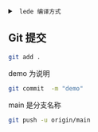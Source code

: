 <details>
  <summary>
    <code> lede 编译方式</code>
  </summary>
  
# [lede 大源码地址](https://github.com/coolsnowwolf/lede)

# [kenzok8 源码地址](https://github.com/kenzok8/openwrt-packages)
**在根目录 `feeds.conf.default` 文件内添加以下两行**
**各种插件，各种大神。**
```bash
src-git kenzo https://github.com/kenzok8/openwrt-packages
```
```bash
src-git small https://github.com/kenzok8/small
```



## 云编译 openwrt 使用技术 gitpod 相关教程请善用搜索

### **第一次编译的命令行：**
1. 配置基础环境
```bash
sudo apt-get update
```
```bash
sudo apt-get -y install build-essential asciidoc binutils bzip2 gawk gettext git libncurses5-dev libz-dev patch python3 python2.7 unzip zlib1g-dev lib32gcc1 libc6-dev-i386 subversion flex uglifyjs git-core gcc-multilib p7zip p7zip-full msmtp libssl-dev texinfo libglib2.0-dev xmlto qemu-utils upx libelf-dev autoconf automake libtool autopoint device-tree-compiler g++-multilib antlr3 gperf wget curl swig rsync
```

2. 拉取 lede 大源码
```bash
git clone https://github.com/coolsnowwolf/lede
````

3. 进入 lede 目录
```bash
cd lede
```

4. 更新并安装所有 feeds 
```bash
./scripts/feeds update -a
```
```bash
./scripts/feeds install -a
```

5. 测试编译 生成配置文件 `.config`
```bash
make menuconfig
```

6. 下载 dl 库
```bash
make -j8 download V=s
```

7. 开始编译工作
```bash
make -j1 V=s
```

### **第二次编译的命令行：**

1. 进入工作目录
```bash
cd lede
```
2. 更新源码
```bash
git pull
```
3. 更新安装 feeds
```bash
./scripts/feeds update -a && ./scripts/feeds install -a
```
4. 测试编译
```bahs
make defconfig
```
5. 下载 dl 库
```bash
make -j8 download
```
6. 编译
```bash
make -j$(($(nproc) + 1)) V=s
```

**如果需要重新配置：**
```bash
rm -rf ./tmp && rm -rf .config
```
```bash
make menuconfig
```
```bash
make -j$(($(nproc) + 1)) V=s
```

### 编译完成后输出路径：bin/targets

</details>

## Git 提交

```bash
git add .
```
demo 为说明
```bash
git commit  -m "demo"
```
main 是分支名称
```bash
git push -u origin/main
```


